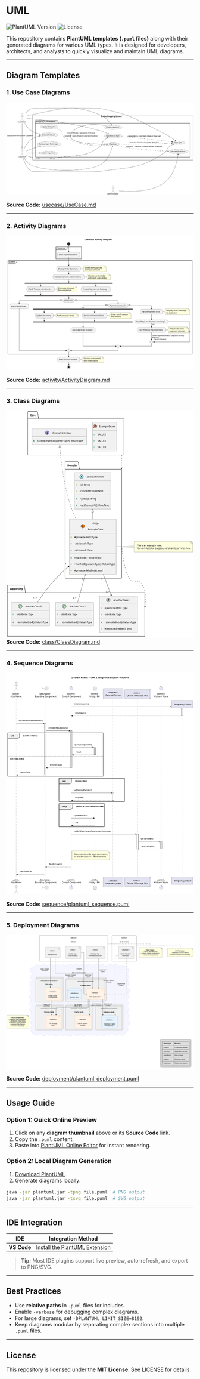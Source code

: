 # UML

![PlantUML Version](https://img.shields.io/badge/PlantUML-blue)
![License](https://img.shields.io/badge/License-MIT-green)

This repository contains **PlantUML templates (`.puml` files)** along with their generated diagrams for various UML types. It is designed for developers, architects, and analysts to quickly visualize and maintain UML diagrams.

---

## Diagram Templates

### 1. Use Case Diagrams

[![Use Case Diagram](usecase/use-case-diagram.svg)](usecase/use-case-diagram.svg)

**Source Code:** [usecase/UseCase.md](usecase/UseCase.md)

---

### 2. Activity Diagrams

[![Activity Diagram](activity/checkout-diagram.svg)](activity/checkout-diagram.puml)

**Source Code:** [activity/ActivityDiagram.md](activity/ActivityDiagram.md)

---

### 3. Class Diagrams

[![Class Diagram](class/plantuml_class.svg)](class/plantuml_class.puml)
**Source Code:** [class/ClassDiagram.md](class/ClassDiagram.md)

---

### 4. Sequence Diagrams

[![Sequence Diagram](sequence/plantuml_sequence.svg)](sequence/plantuml_sequence.puml)

**Source Code:** [sequence/plantuml\_sequence.puml](sequence/plantuml_sequence.puml)

---

### 5. Deployment Diagrams

[![Deployment Diagram](deployment/plantuml_deployment.svg)](deployment/plantuml_deployment.puml)

**Source Code:** [deployment/plantuml\_deployment.puml](deployment/plantuml_deployment.puml)

---

## Usage Guide

### Option 1: Quick Online Preview

1. Click on any **diagram thumbnail** above or its **Source Code** link.
2. Copy the `.puml` content.
3. Paste into [PlantUML Online Editor](https://editor.plantuml.com/) for instant rendering.

### Option 2: Local Diagram Generation

1. [Download PlantUML](https://plantuml.com/download).
2. Generate diagrams locally:

```bash
java -jar plantuml.jar -tpng file.puml  # PNG output
java -jar plantuml.jar -tsvg file.puml  # SVG output
```

---

## IDE Integration

| IDE          | Integration Method                                                                                        |
| ------------ | --------------------------------------------------------------------------------------------------------- |
| **VS Code**  | Install the [PlantUML Extension](https://marketplace.visualstudio.com/items?itemName=jebbs.plantuml)      |

> **Tip:** Most IDE plugins support live preview, auto-refresh, and export to PNG/SVG.

---

## Best Practices

* Use **relative paths** in `.puml` files for includes.
* Enable `-verbose` for debugging complex diagrams.
* For large diagrams, set `-DPLANTUML_LIMIT_SIZE=8192`.
* Keep diagrams modular by separating complex sections into multiple `.puml` files.

---

## License

This repository is licensed under the **MIT License**. See [LICENSE](LICENSE) for details.
